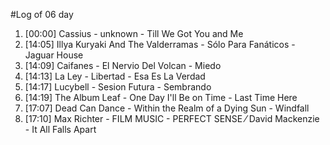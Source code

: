 #Log of 06 day

1. [00:00] Cassius - unknown - Till We Got You and Me
1. [14:05] Illya Kuryaki And The Valderramas - Sólo Para Fanáticos - Jaguar House
1. [14:09] Caifanes - El Nervio Del Volcan - Miedo
1. [14:13] La Ley - Libertad - Esa Es La Verdad
1. [14:17] Lucybell - Sesion Futura - Sembrando
1. [14:19] The Album Leaf - One Day I'll Be on Time - Last Time Here
1. [17:07] Dead Can Dance - Within the Realm of a Dying Sun - Windfall
1. [17:10] Max Richter - FILM MUSIC - PERFECT SENSE ⁄ David Mackenzie - It All Falls Apart
